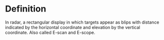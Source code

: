 # Definition

In radar, a rectangular display in which targets appear as blips with
distance indicated by the horizontal coordinate and elevation by the
vertical coordinate. Also called E-scan and E-scope.
